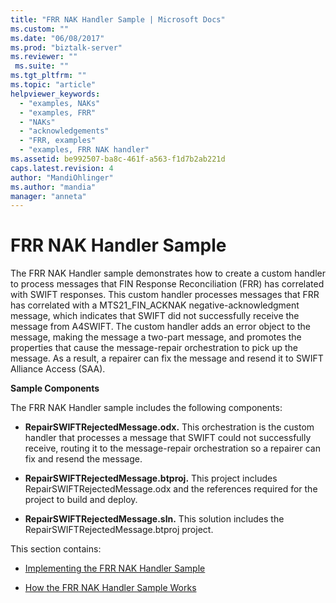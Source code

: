 ```yaml
---
title: "FRR NAK Handler Sample | Microsoft Docs"
ms.custom: ""
ms.date: "06/08/2017"
ms.prod: "biztalk-server"
ms.reviewer: ""
 ms.suite: ""
ms.tgt_pltfrm: ""
ms.topic: "article"
helpviewer_keywords: 
  - "examples, NAKs"
  - "examples, FRR"
  - "NAKs"
  - "acknowledgements"
  - "FRR, examples"
  - "examples, FRR NAK handler"
ms.assetid: be992507-ba8c-461f-a563-f1d7b2ab221d
caps.latest.revision: 4
author: "MandiOhlinger"
ms.author: "mandia"
manager: "anneta"
---
```

# FRR NAK Handler Sample
The FRR NAK Handler sample demonstrates how to create a custom handler to process messages that FIN Response Reconciliation (FRR) has correlated with SWIFT responses. This custom handler processes messages that FRR has correlated with a MTS21_FIN_ACKNAK negative-acknowledgment message, which indicates that SWIFT did not successfully receive the message from A4SWIFT. The custom handler adds an error object to the message, making the message a two-part message, and promotes the properties that cause the message-repair orchestration to pick up the message. As a result, a repairer can fix the message and resend it to SWIFT Alliance Access (SAA).  
  
 **Sample Components**  
  
 The FRR NAK Handler sample includes the following components:  
  
-   **RepairSWIFTRejectedMessage.odx.** This orchestration is the custom handler that processes a message that SWIFT could not successfully receive, routing it to the message-repair orchestration so a repairer can fix and resend the message.  
  
-   **RepairSWIFTRejectedMessage.btproj.** This project includes RepairSWIFTRejectedMessage.odx and the references required for the project to build and deploy.  
  
-   **RepairSWIFTRejectedMessage.sln.** This solution includes the RepairSWIFTRejectedMessage.btproj project.  
  
 This section contains:  
  
-   [Implementing the FRR NAK Handler Sample](../../adapters-and-accelerators/accelerator-swift/implementing-the-frr-nak-handler-sample.md)  
  
-   [How the FRR NAK Handler Sample Works](../../adapters-and-accelerators/accelerator-swift/how-the-frr-nak-handler-sample-works.md)  
  
